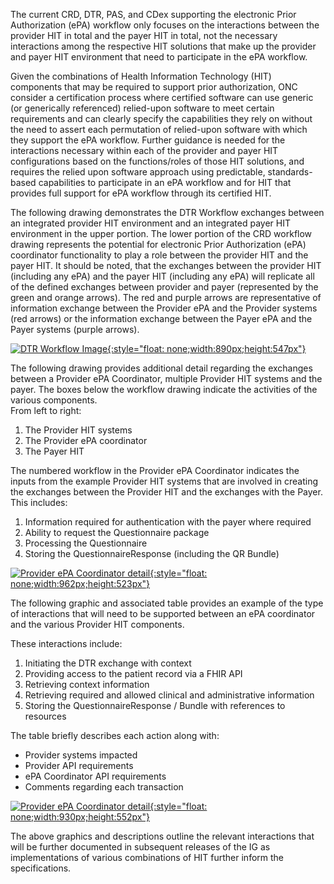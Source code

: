 <div markdown="1" class="new-content">

The current CRD, DTR, PAS, and CDex supporting the electronic Prior Authorization (ePA) workflow only focuses on the interactions between the provider HIT in total and the payer HIT in total, not the necessary interactions among the respective HIT solutions that make up the provider and payer HIT environment that need to participate in the ePA workflow.  

Given the combinations of Health Information Technology (HIT) components that may be required to support prior authorization, ONC consider a certification process where certified software can use generic (or generically referenced) relied-upon software to meet certain requirements and can clearly specify the capabilities they rely on without the need to assert each permutation of relied-upon software with which they support the ePA workflow. Further guidance is needed for the interactions necessary within each of the provider and payer HIT configurations based on the functions/roles of those HIT solutions, and requires the relied upon software approach using predictable, standards-based capabilities to participate in an ePA workflow and for HIT that provides full support for ePA workflow through its certified HIT.  

The following drawing demonstrates the DTR Workflow exchanges between an integrated provider HIT environment and an integrated payer HIT environment in the upper portion.  The lower portion of the CRD workflow drawing represents the potential for electronic Prior Authorization (ePA) coordinator functionality to play a role between the provider HIT and the payer HIT.  It should be noted, that the exchanges between the provider HIT (including any ePA) and the payer HIT (including any ePA) will replicate all of the defined exchanges between provider and payer (represented by the green and orange arrows).  The red and purple arrows are representative of information exchange between the Provider ePA and the Provider systems (red arrows) or the information exchange between the Payer ePA and the Payer systems (purple arrows).

[![DTR Workflow Image](ePA1.png){:style="float: none;width:890px;height:547px"}](ePA1.png "View Image Larger")

The following drawing provides additional detail regarding the exchanges between a Provider ePA Coordinator, multiple Provider HIT systems and the payer.  The boxes below the workflow drawing indicate the activities of the various components.  
From left to right: 
1. The Provider HIT systems
2. The Provider ePA coordinator
3. The Payer HIT
   
The numbered workflow in the Provider ePA Coordinator indicates the inputs from the example Provider HIT systems that are involved in creating the exchanges between the Provider HIT and the exchanges with the Payer. This includes:
1.	Information required for authentication with the payer where required
2.	Ability to request the Questionnaire package
3.	Processing the Questionnaire
4.	Storing the QuestionnaireResponse (including the QR Bundle)

[![Provider ePA Coordinator detail](ePA2.png){:style="float: none;width:962px;height:523px"}](ePA2.png "View Image Larger")

The following graphic and associated table provides an example of the type of interactions that will need to be supported between an ePA coordinator and the various Provider HIT components.  
  
These interactions include:
1.	Initiating the DTR exchange with context
2.	Providing access to the patient record via a FHIR API
3.	Retrieving context information
4.	Retrieving required and allowed clinical and administrative information
5.	Storing the QuestionnaireResponse / Bundle with references to resources 

The table briefly describes each action along with:
- Provider systems impacted
- Provider API requirements
- ePA Coordinator API requirements
- Comments regarding each transaction 

[![Provider ePA Coordinator detail](ePA3.png){:style="float: none;width:930px;height:552px"}](ePA3.png "View Image Larger")

The above graphics and descriptions outline the relevant interactions that will be further documented in subsequent releases of the IG as implementations of various combinations of HIT further inform the specifications.

</div>